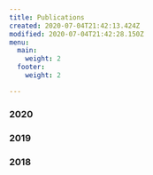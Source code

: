 ```yaml
---
title: Publications
created: 2020-07-04T21:42:13.424Z
modified: 2020-07-04T21:42:28.150Z
menu:
  main:
    weight: 2
  footer:
    weight: 2

---
```

### 2020

### 2019

### 2018
